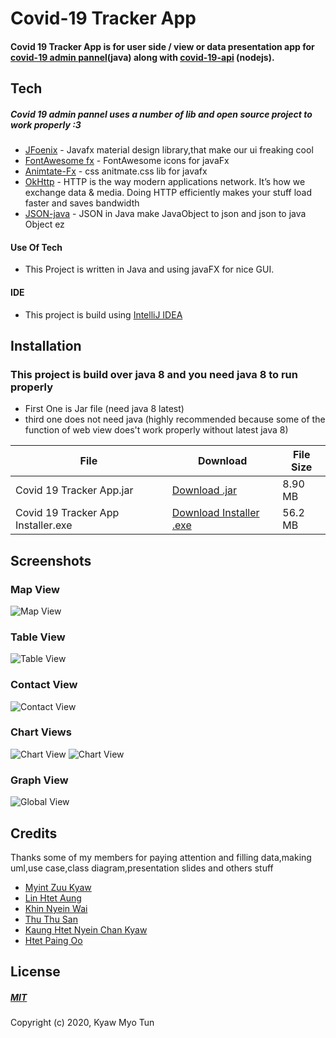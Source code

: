 # Covid-19 Tracker App
#### Covid 19 Tracker App is for user side / view  or data presentation app for [covid-19 admin pannel](https://github.com/mohamadealiyes/covid19adminjava)(java) along with [covid-19-api](https://github.com/mohamadealiyes/covid-19-api-myanmar) (nodejs).


## Tech

##### Covid 19 admin pannel uses a number of lib and open source project to work properly :3

- [JFoenix](http://www.jfoenix.com/) - Javafx material design library,that make our ui freaking cool
- [FontAwesome fx](https://github.com/Jerady/fontawesomefx-glyphsbrowser) - FontAwesome icons for javaFx
- [Animtate-Fx](https://github.com/Typhon0/AnimateFX) - css anitmate.css lib for javafx
- [OkHttp](https://square.github.io/okhttp/) - HTTP is the way modern applications network. It’s how we exchange data & media. Doing HTTP efficiently makes your stuff load faster and saves bandwidth
- [JSON-java](https://github.com/stleary/JSON-java) - JSON in Java make JavaObject to json and json to java Object ez

#### Use Of Tech

- This Project is written in Java and using javaFX for nice GUI.





#### IDE
- This project is build using [IntelliJ IDEA](https://www.jetbrains.com/idea/)

## Installation
### This project is build over java 8 and you need java 8 to run properly
- First One is Jar file (need java 8 latest)
- third one does not need java (highly recommended because some of the function of web view does't work properly without latest java 8)

| File | Download | File Size
| ------ | ------ | ------ |
| Covid 19 Tracker App.jar | [Download .jar](https://drive.google.com/file/d/1KqZUrtDtXJekuJ6wV-nAXrVonCNDkZmh/view?usp=sharing) | 8.90 MB
| Covid 19 Tracker App Installer.exe | [Download Installer .exe](https://drive.google.com/file/d/1rxY5Agpu0GPTbcA8aNwL9RznpFn1dgaN/view?usp=sharing)  | 56.2 MB


## Screenshots

###  Map View

![Map View](https://github.com/mohamadealiyes/covid19userjava/blob/master/Images/globalMap.png)
###  Table View

![Table View](https://github.com/mohamadealiyes/covid19userjava/blob/master/Images/GlobalTable.png)

### Contact View

![Contact View](https://github.com/mohamadealiyes/covid19userjava/blob/master/Images/Contact.png)

### Chart Views

![Chart View](https://github.com/mohamadealiyes/covid19userjava/blob/master/Images/Chart.png)
![Chart View](https://github.com/mohamadealiyes/covid19userjava/blob/master/Images/ChartAnother.png)

### Graph View

![Global View](https://github.com/mohamadealiyes/covid19userjava/blob/master/Images/Graph.png)



## Credits

Thanks some of my members for paying attention and filling data,making uml,use case,class diagram,presentation slides and others stuff

- [Myint Zuu Kyaw](https://www.facebook.com/goddness.goddness.988926)
- [Lin Htet Aung](https://www.facebook.com/linnhtet.aung.39750121)
- [Khin Nyein Wai](https://www.facebook.com/going.die.9)
- [Thu Thu San](https://www.facebook.com/thuthu.san.90410)
- [Kaung Htet Nyein Chan Kyaw](https://www.facebook.com/kaunghtatnyeinchan)
- [Htet Paing Oo](https://www.facebook.com/profile.php?id=100027680062293)

## License
##### [MIT](https://choosealicense.com/licenses/mit/)
Copyright (c) 2020, Kyaw Myo Tun
